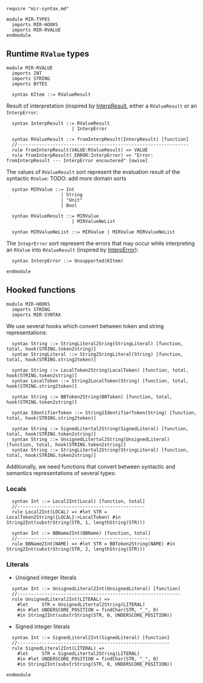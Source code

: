 ```k
require "mir-syntax.md"
```

```k
module MIR-TYPES
  imports MIR-HOOKS
  imports MIR-RVALUE
endmodule
```

Runtime `RValue` types
-------------------

```k
module MIR-RVALUE
  imports INT
  imports STRING
  imports BYTES

  syntax KItem ::= RValueResult
```

Result of interpretation (inspired by [InterpResult](https://github.com/rust-lang/rust/blob/bd43458d4c2a01af55f7032f7c47d7c8fecfe560/compiler/rustc_middle/src/mir/interpret/error.rs#L496), either a `RValueResult` or an `InterpError`:

```k
  syntax InterpResult ::= RValueResult
                        | InterpError

  syntax RValueResult ::= fromInterpResult(InterpResult) [function]
  //---------------------------------------------------------------
  rule fromInterpResult(VALUE:RValueResult) => VALUE
  rule fromInterpResult(_ERROR:InterpError) => "Error: fromInterpResult --- InterpError encoutered" [owise]
```

The values of `RValueResult` sort represent the evaluation result of the syntactic `RValue`:
TODO: add more domain sorts

```k
  syntax MIRValue ::= Int
                    | String
                    | "Unit"
                    | Bool

  syntax RValueResult ::= MIRValue
                        | MIRValueNeList

  syntax MIRValueNeList ::= MIRValue | MIRValue MIRValueNeList
```

The `InteprError` sort represent the errors that may occur while interpreting an `RValue` into `RValueResult` (inspired by [InterpError](https://github.com/rust-lang/rust/blob/bd43458d4c2a01af55f7032f7c47d7c8fecfe560/compiler/rustc_middle/src/mir/interpret/error.rs#L480)):

```k
  syntax InterpError ::= Unsupported(KItem)
```


```k
endmodule
```

Hooked functions
----------------

```k
module MIR-HOOKS
  imports STRING
  imports MIR-SYNTAX
```

We use several hooks which convert between token and string representations:

```k
  syntax String ::= StringLiteral2Sring(StringLiteral) [function, total, hook(STRING.token2string)]
  syntax StringLiteral ::= String2SringLiteral(String) [function, total, hook(STRING.string2token)]

  syntax String ::= LocalToken2String(LocalToken) [function, total, hook(STRING.token2string)]
  syntax LocalToken ::= String2LocalToken(String) [function, total, hook(STRING.string2token)]

  syntax String ::= BBToken2String(BBToken) [function, total, hook(STRING.token2string)]

  syntax IdentifierToken ::= String2IdentifierToken(String) [function, total, hook(STRING.string2token)]

  syntax String ::= SignedLitertal2String(SignedLiteral) [function, total, hook(STRING.token2string)]
  syntax String ::= UnsignedLitertal2String(UnsignedLiteral) [function, total, hook(STRING.token2string)]
  syntax String ::= StringLitertal2String(StringLiteral) [function, total, hook(STRING.token2string)]
```

Additionally, we need functions that convert between syntactic and semantics representations of several types:

### Locals

```k
  syntax Int ::= Local2Int(Local) [function, total]
  //-----------------------------------------------
  rule Local2Int(LOCAL) => #let STR = LocalToken2String({LOCAL}:>LocalToken) #in String2Int(substrString(STR, 1, lengthString(STR)))

  syntax Int ::= BBName2Int(BBName) [function, total]
  //-------------------------------------------------
  rule BBName2Int(NAME) => #let STR = BBToken2String(NAME) #in String2Int(substrString(STR, 2, lengthString(STR)))
```

### Literals

* Unsigned integer literals

```k
  syntax Int ::= UnsignedLiteral2Int(UnsignedLiteral) [function]
  //------------------------------------------------------------
  rule UnsignedLiteral2Int(LITERAL) =>
    #let     STR = UnsignedLitertal2String(LITERAL)
    #in #let UNDERSCORE_POSITION = findChar(STR, "_", 0)
    #in String2Int(substrString(STR, 0, UNDERSCORE_POSITION))
```

* Signed integer literals

```k
  syntax Int ::= SignedLiteral2Int(SignedLiteral) [function]
  //--------------------------------------------------------
  rule SignedLiteral2Int(LITERAL) =>
    #let     STR = SignedLitertal2String(LITERAL)
    #in #let UNDERSCORE_POSITION = findChar(STR, "_", 0)
    #in String2Int(substrString(STR, 0, UNDERSCORE_POSITION))
```

```k
endmodule
```
